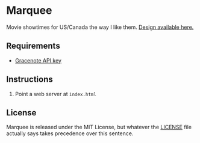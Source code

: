 # Marquee

Movie showtimes for US/Canada the way I like them. [Design available here.](https://www.figma.com/file/DbW9jdyS5U2tdlKCAjHUlPMm/Marquee)

## Requirements

- [Gracenote API key](http://developer.tmsapi.com)

## Instructions

1. Point a web server at `index.html`

## License

Marquee is released under the MIT License, but whatever the [LICENSE](LICENSE) file actually says takes precedence over this sentence.
